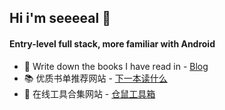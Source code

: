 ## Hi i'm seeeeal 👋

#### Entry-level full stack, more familiar with Android

- 📒 Write down the books I have read in - [Blog](https://seeeeal.fun)
- 📚 优质书单推荐网站 - [下一本读什么](https://xiayibendushenme.com)
- 🔧 在线工具合集网站 - [仓鼠工具箱](https://www.hamstertools.org)

<!--
**seeeeal/seeeeal** is a ✨ _special_ ✨ repository because its `README.md` (this file) appears on your GitHub profile.

Here are some ideas to get you started:

- 🔭 I’m currently working on ...
- 🌱 I’m currently learning ...
- 👯 I’m looking to collaborate on ...
- 🤔 I’m looking for help with ...
- 💬 Ask me about ...
- 📫 How to reach me: ...
- 😄 Pronouns: ...
- ⚡ Fun fact: ...
-->
